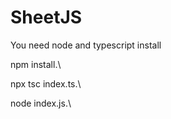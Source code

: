 # SheetJS

You need node and typescript install

npm install.\

npx tsc index.ts.\

node index.js.\
